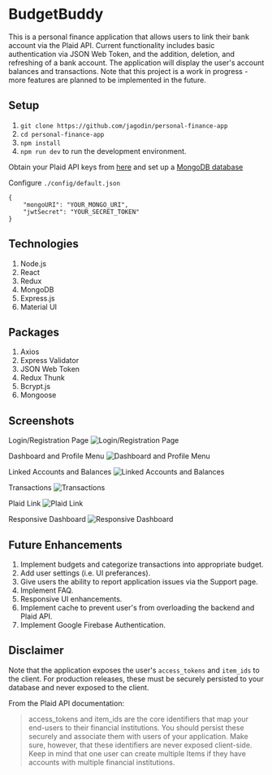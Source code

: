 # BudgetBuddy

This is a personal finance application that allows users to link their bank account via the Plaid API. Current functionality includes basic authentication via JSON Web Token, and the addition, deletion, and refreshing of a bank account. The application will display the user's account balances and transactions. Note that this project is a work in progress - more features are planned to be implemented in the future.

## Setup

1. `git clone https://github.com/jagodin/personal-finance-app`
2. `cd personal-finance-app`
3. `npm install`
4. `npm run dev` to run the development environment.

Obtain your Plaid API keys from [here](https://dashboard.plaid.com/signup) and set up a [MongoDB database](https://www.mongodb.com/download-center)

Configure `./config/default.json`

```
{
    "mongoURI": "YOUR_MONGO_URI",
    "jwtSecret": "YOUR_SECRET_TOKEN"
}
```

## Technologies

1. Node.js
2. React
3. Redux
4. MongoDB
5. Express.js
6. Material UI

## Packages

1. Axios
2. Express Validator
3. JSON Web Token
4. Redux Thunk
5. Bcrypt.js
6. Mongoose

## Screenshots

Login/Registration Page
![Login/Registration Page](https://user-images.githubusercontent.com/17988743/72691879-98e91780-3af6-11ea-8125-c8e25a172663.JPG)


Dashboard and Profile Menu
![Dashboard and Profile Menu](https://user-images.githubusercontent.com/17988743/72690028-09d40380-3ae6-11ea-8478-9d65f0d08dcb.JPG)


Linked Accounts and Balances
![Linked Accounts and Balances](https://user-images.githubusercontent.com/17988743/72690034-26703b80-3ae6-11ea-8d82-cd152aeba8f7.JPG)


Transactions
![Transactions](https://user-images.githubusercontent.com/17988743/72690047-3e47bf80-3ae6-11ea-920e-23ef0e32081e.JPG)


Plaid Link
![Plaid Link](https://user-images.githubusercontent.com/17988743/72690044-2e2fe000-3ae6-11ea-8592-563974a0230a.JPG)


Responsive Dashboard
![Responsive Dashboard](https://user-images.githubusercontent.com/17988743/72690045-3556ee00-3ae6-11ea-861d-b6ca09cffb90.JPG)


## Future Enhancements

1. Implement budgets and categorize transactions into appropriate budget.
2. Add user settings (i.e. UI preferances).
3. Give users the ability to report application issues via the Support page.
4. Implement FAQ.
5. Responsive UI enhancements.
6. Implement cache to prevent user's from overloading the backend and Plaid API.
7. Implement Google Firebase Authentication.

## Disclaimer

Note that the application exposes the user's `access_tokens` and `item_ids` to the client. For production releases, these must be securely persisted to your database and never exposed to the client.

From the Plaid API documentation:

> access_tokens and item_ids are the core identifiers that map your end-users to their financial institutions. You should persist these securely and associate them with users of your application. Make sure, however, that these identifiers are never exposed client-side. Keep in mind that one user can create multiple Items if they have accounts with multiple financial institutions.
